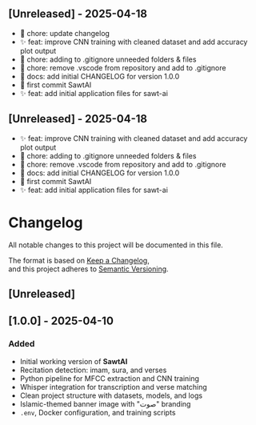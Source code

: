 ## [Unreleased] - 2025-04-18


- 🔧 chore: update changelog
- ✨ feat: improve CNN training with cleaned dataset and add accuracy plot output
- 🔧 chore: adding to .gitignore unneeded folders & files
- 🔧 chore: remove .vscode from repository and add to .gitignore
- 📝 docs: add initial CHANGELOG for version 1.0.0
- 🔸 first commit SawtAI
- ✨ feat: add initial application files for sawt-ai

## [Unreleased] - 2025-04-18


- ✨ feat: improve CNN training with cleaned dataset and add accuracy plot output
- 🔧 chore: adding to .gitignore unneeded folders & files
- 🔧 chore: remove .vscode from repository and add to .gitignore
- 📝 docs: add initial CHANGELOG for version 1.0.0
- 🔸 first commit SawtAI
- ✨ feat: add initial application files for sawt-ai

# Changelog

All notable changes to this project will be documented in this file.

The format is based on [Keep a Changelog](https://keepachangelog.com/en/1.0.0/),  
and this project adheres to [Semantic Versioning](https://semver.org/).

## [Unreleased]

## [1.0.0] - 2025-04-10
### Added
- Initial working version of **SawtAI**
- Recitation detection: imam, sura, and verses
- Python pipeline for MFCC extraction and CNN training
- Whisper integration for transcription and verse matching
- Clean project structure with datasets, models, and logs
- Islamic-themed banner image with "صوت" branding
- `.env`, Docker configuration, and training scripts
